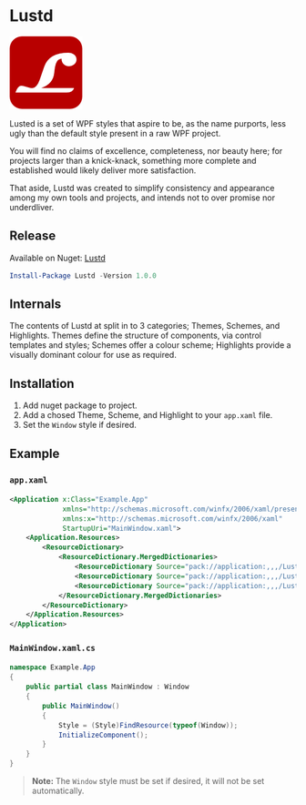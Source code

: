 Lustd
=====

![Lustd Logo](Assets/Lustd-Branding.png)

Lusted is a set of WPF styles that aspire to be, as the name purports, less ugly than the default style present in a raw WPF project.

You will find no claims of excellence, completeness, nor beauty here; for projects larger than a knick-knack, something more complete and established would likely deliver more satisfaction. 

That aside, Lustd was created to simplify consistency and appearance among my own tools and projects, and intends not to over promise nor underdliver. 

Release
-------

Available on Nuget: [Lustd](https://www.nuget.org/packages/Lustd/1.0.0)

``` PowerShell
Install-Package Lustd -Version 1.0.0
```

Internals
---------

The contents of Lustd at split in to 3 categories; Themes, Schemes, and Highlights. Themes define the structure of components, via control templates and styles; Schemes offer a colour scheme; Highlights provide a visually dominant colour for use as required.

Installation
------------

1. Add nuget package to project.
2. Add a chosed Theme, Scheme, and Highlight to your `app.xaml` file.
3. Set the `Window` style if desired. 

Example
-------

### `app.xaml`

``` xml
<Application x:Class="Example.App"
             xmlns="http://schemas.microsoft.com/winfx/2006/xaml/presentation"
             xmlns:x="http://schemas.microsoft.com/winfx/2006/xaml"
             StartupUri="MainWindow.xaml">
    <Application.Resources>
        <ResourceDictionary>
            <ResourceDictionary.MergedDictionaries>
                <ResourceDictionary Source="pack://application:,,,/Lustd;component/Schemes/DarkScheme.xaml" />
                <ResourceDictionary Source="pack://application:,,,/Lustd;component/Themes/DefaultTheme.xaml" />
                <ResourceDictionary Source="pack://application:,,,/Lustd;component/Highlights/TurboHighlight.xaml" />
            </ResourceDictionary.MergedDictionaries>
        </ResourceDictionary>
    </Application.Resources>
</Application>
```

### `MainWindow.xaml.cs`

``` cs
namespace Example.App
{
    public partial class MainWindow : Window
    {
        public MainWindow()
        {
            Style = (Style)FindResource(typeof(Window));
            InitializeComponent();
        }
    }
}
```

> **Note:** The `Window` style must be set if desired, it will not be set automatically. 
